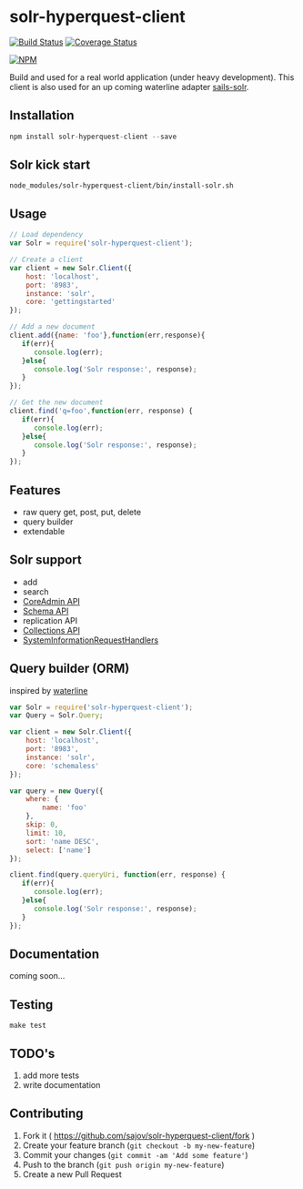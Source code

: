 # solr-hyperquest-client

[![Build Status](https://travis-ci.org/sajov/solr-hyperquest-client.svg?branch=master)](https://travis-ci.org/sajov/solr-hyperquest-client)
[![Coverage Status](https://coveralls.io/repos/sajov/solr-hyperquest-client/badge.svg?branch=master&service=github)](https://coveralls.io/github/sajov/solr-hyperquest-client?branch=master)

[![NPM](https://nodei.co/npm/solr-hyperquest-client.png?downloads=true&stars=true)](https://nodei.co/npm/solr-hyperquest-client/)

Build and used for a real world application (under heavy development).
This client is also used for an up coming waterline adapter [sails-solr](https://github.com/sajov/sails-solr).

## Installation
```js
npm install solr-hyperquest-client --save
```

## Solr kick start
```
node_modules/solr-hyperquest-client/bin/install-solr.sh
```

## Usage
```js
// Load dependency
var Solr = require('solr-hyperquest-client');

// Create a client
var client = new Solr.Client({
    host: 'localhost',
    port: '8983',
    instance: 'solr',
    core: 'gettingstarted'
});

// Add a new document
client.add({name: 'foo'},function(err,response){
   if(err){
      console.log(err);
   }else{
      console.log('Solr response:', response);
   }
});

// Get the new document
client.find('q=foo',function(err, response) {
   if(err){
      console.log(err);
   }else{
      console.log('Solr response:', response);
   }
});
```

## Features
- raw query get, post, put, delete
- query builder
- extendable

## Solr support
- add
- search
- [CoreAdmin API](https://cwiki.apache.org/confluence/display/solr/CoreAdmin+API)
- [Schema API](https://cwiki.apache.org/confluence/display/solr/Schema+API)
- replication API
- [Collections API](https://cwiki.apache.org/confluence/display/solr/Collections+API)
- [SystemInformationRequestHandlers](https://wiki.apache.org/solr/SystemInformationRequestHandlers)

## Query builder (ORM)
inspired by [waterline](https://github.com/balderdashy/waterline-docs/blob/master/queries/query-language.md#query-language-basics)

```js
var Solr = require('solr-hyperquest-client');
var Query = Solr.Query;

var client = new Solr.Client({
    host: 'localhost',
    port: '8983',
    instance: 'solr',
    core: 'schemaless'
});

var query = new Query({
    where: {
        name: 'foo'
    },
    skip: 0,
    limit: 10,
    sort: 'name DESC',
    select: ['name']
});

client.find(query.queryUri, function(err, response) {
   if(err){
      console.log(err);
   }else{
      console.log('Solr response:', response);
   }
});
```


## Documentation
coming soon... 

## Testing
```
make test
```

## TODO's
1. add more tests
2. write documentation

## Contributing
1. Fork it ( https://github.com/sajov/solr-hyperquest-client/fork )
2. Create your feature branch (`git checkout -b my-new-feature`)
3. Commit your changes (`git commit -am 'Add some feature'`)
4. Push to the branch (`git push origin my-new-feature`)
5. Create a new Pull Request